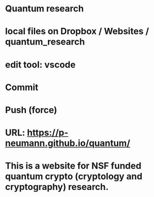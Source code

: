 # Quantum research
# local files on Dropbox / Websites /  quantum_research
# edit tool: vscode
# Commit
# Push (force)
# URL: https://p-neumann.github.io/quantum/
#
# This is a website for NSF funded quantum crypto (cryptology and cryptography) research. 
